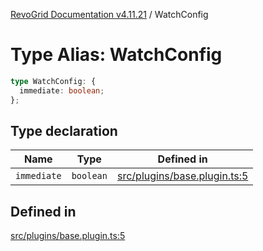 [RevoGrid Documentation v4.11.21](README.md) / WatchConfig

# Type Alias: WatchConfig

```ts
type WatchConfig: {
  immediate: boolean;
};
```

## Type declaration

| Name | Type | Defined in |
| ------ | ------ | ------ |
| `immediate` | `boolean` | [src/plugins/base.plugin.ts:5](https://github.com/revolist/revogrid/blob/a0e7ff1e32285a85a0644789b55a183ad196d0cf/src/plugins/base.plugin.ts#L5) |

## Defined in

[src/plugins/base.plugin.ts:5](https://github.com/revolist/revogrid/blob/a0e7ff1e32285a85a0644789b55a183ad196d0cf/src/plugins/base.plugin.ts#L5)
